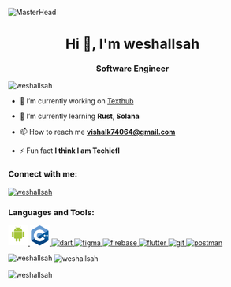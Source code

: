 ![MasterHead](https://camo.githubusercontent.com/97d0c0c4209208d8ec9573c7e213e05872a9f59b703868647b559b77af601cc6/68747470733a2f2f692e70696e696d672e636f6d2f6f726967696e616c732f65382f66342f35332f65386634353334363961336563393765636433353464663436356437333931332e676966)


 

<h1 align="center">Hi 👋, I'm weshallsah</h1>
<h3 align="center">Software Engineer</h3>

<p align="left"> <img src="https://komarev.com/ghpvc/?username=weshallsah&label=Profile%20views&color=0e75b6&style=flat" alt="weshallsah" /> </p>

- 🔭 I’m currently working on [Texthub](https://github.com/weshallsah/textHub)

- 🌱 I’m currently learning **Rust, Solana**

- 📫 How to reach me **vishalk74064@gmail.com**

- ⚡ Fun fact **I think I am Techiefl**

<h3 align="left">Connect with me:</h3>
<p align="left">
<a href="https://instagram.com/weshallsah" target="blank"><img align="center" src="https://raw.githubusercontent.com/rahuldkjain/github-profile-readme-generator/master/src/images/icons/Social/instagram.svg" alt="weshallsah" height="30" width="40" /></a>
</p>

<h3 align="left">Languages and Tools:</h3>
<p align="left"> <a href="https://developer.android.com" target="_blank" rel="noreferrer"> <img src="https://raw.githubusercontent.com/devicons/devicon/master/icons/android/android-original-wordmark.svg" alt="android" width="40" height="40"/> </a> <a href="https://www.w3schools.com/cpp/" target="_blank" rel="noreferrer"> <img src="https://raw.githubusercontent.com/devicons/devicon/master/icons/cplusplus/cplusplus-original.svg" alt="cplusplus" width="40" height="40"/> </a> <a href="https://dart.dev" target="_blank" rel="noreferrer"> <img src="https://www.vectorlogo.zone/logos/dartlang/dartlang-icon.svg" alt="dart" width="40" height="40"/> </a> <a href="https://www.figma.com/" target="_blank" rel="noreferrer"> <img src="https://www.vectorlogo.zone/logos/figma/figma-icon.svg" alt="figma" width="40" height="40"/> </a> <a href="https://firebase.google.com/" target="_blank" rel="noreferrer"> <img src="https://www.vectorlogo.zone/logos/firebase/firebase-icon.svg" alt="firebase" width="40" height="40"/> </a> <a href="https://flutter.dev" target="_blank" rel="noreferrer"> <img src="https://www.vectorlogo.zone/logos/flutterio/flutterio-icon.svg" alt="flutter" width="40" height="40"/> </a> <a href="https://git-scm.com/" target="_blank" rel="noreferrer"> <img src="https://www.vectorlogo.zone/logos/git-scm/git-scm-icon.svg" alt="git" width="40" height="40"/> </a> <a href="https://postman.com" target="_blank" rel="noreferrer"> <img src="https://www.vectorlogo.zone/logos/getpostman/getpostman-icon.svg" alt="postman" width="40" height="40"/> </a> </p>

<p><img align="left" src="https://github-readme-stats.vercel.app/api/top-langs?username=weshallsah&show_icons=true&locale=en&layout=compact" alt="weshallsah" /></p>

<p>&nbsp;<img align="center" src="https://github-readme-stats.vercel.app/api?username=weshallsah&show_icons=true&locale=en" alt="weshallsah" /></p>

<p><img align="center" src="https://github-readme-streak-stats.herokuapp.com/?user=weshallsah&" alt="weshallsah" /></p>
